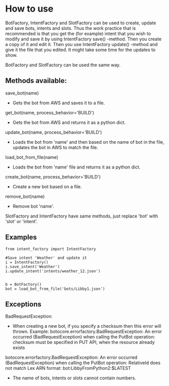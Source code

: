 # How to use
BotFactory, IntentFactory and SlotFactory can be used to create, update and
save bots, intents and slots. Thus the work practice that is recommended is
that you get the (for example) intent that you wish to modify and save it by
using IntentFactory save() -method. Then you create a copy of it and edit it.
Then you use IntentFactory update() -method and give it the file that you
edited. It might take some time for the updates to show. 

BotFactory and SlotFactory can be used the same way.

## Methods available:
save_bot(name)
- Gets the bot from AWS and saves it to a file.

get_bot(name, process_behavior='BUILD')
- Gets the bot from AWS and returns it as a python dict.

update_bot(name, process_behavior='BUILD')
- Loads the bot from 'name' and then based on the name of bot in the file,
  updates the bot in AWS to match the file. 

load_bot_from_file(name)
- Loads the bot from 'name' file and returns it as a python dict.

create_bot(name, process_behavior='BUILD')
- Create a new bot based on a file.

remove_bot(name)
- Remove bot 'name'.

SlotFactory and IntentFactory have same methods, just replace 'bot' with 'slot'
or 'intent'.

## Examples

```
from intent_factory import IntentFactory

#Save intent 'Weather' and update it 
i = IntentFactory()
i.save_intent('Weather')
i.update_intent('intents/weather_12.json')


b = BotFactory()
bot = load_bot_from_file('bots/Libby1.json')

```


## Exceptions

BadRequestException:
- When creating a new bot, if you specify a checksum then this error will
  thrown. Example:
botocore.errorfactory.BadRequestException: An error occurred (BadRequestException) when calling the PutBot operation: checksum must be specified in PUT API, when the resource already exists

botocore.errorfactory.BadRequestException: An error occurred
(BadRequestException) when calling the PutBot operation: RelativeId does not
match Lex ARN format: bot:LibbyFromPython2:$LATEST
- The name of bots, intents or slots cannot contain numbers.




